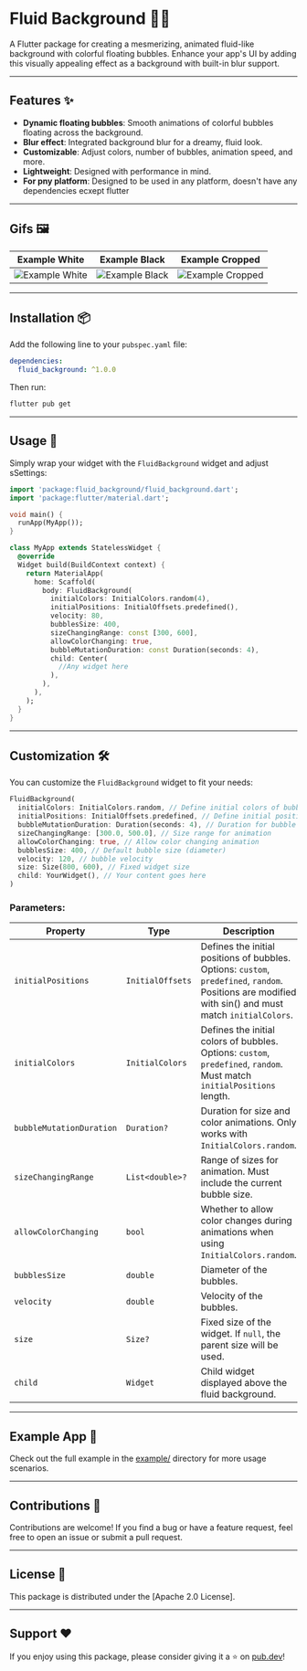 
# Fluid Background 🎨🌊

A Flutter package for creating a mesmerizing, animated fluid-like background with colorful floating bubbles. Enhance your app's UI by adding this visually appealing effect as a background with built-in blur support.

---

## Features ✨

- **Dynamic floating bubbles**: Smooth animations of colorful bubbles floating across the background.
- **Blur effect**: Integrated background blur for a dreamy, fluid look.
- **Customizable**: Adjust colors, number of bubbles, animation speed, and more.
- **Lightweight**: Designed with performance in mind.
- **For pny platform**: Designed to be used in any platform, doesn't have any dependencies ecxept flutter

---

## Gifs 🖼️

| Example White                           | Example Black                           | Example Cropped                           |
|-----------------------------------------|-----------------------------------------|-----------------------------------------|
| ![Example White](https://media3.giphy.com/media/v1.Y2lkPTc5MGI3NjExODFhN2IzYWN3M3MyMjNhZTBnemUwbXZ0Y3d1ZXppM3k2bDc4OHRlaSZlcD12MV9pbnRlcm5hbF9naWZfYnlfaWQmY3Q9Zw/iiNCNs2Hr9kArZsmdT/giphy.gif) | ![Example Black](https://media1.giphy.com/media/v1.Y2lkPTc5MGI3NjExaWFpODNleHN3MW1idTF4OHRvMTgycHBndTl2Y2gwdm05ZDdid3RreCZlcD12MV9pbnRlcm5hbF9naWZfYnlfaWQmY3Q9Zw/LU1xX7ygMrBnqrzQiz/giphy.gif) | ![Example Cropped](https://media0.giphy.com/media/v1.Y2lkPTc5MGI3NjExMGQyNjI1d3FpZWU5bTg1NWVsbHRrZnYybndkYXM1ZWN4eXQwcTYyOSZlcD12MV9pbnRlcm5hbF9naWZfYnlfaWQmY3Q9Zw/qrmGrjRNUXHZCwQOxH/giphy.gif) |

---

## Installation 📦

Add the following line to your `pubspec.yaml` file:

```yaml
dependencies:
  fluid_background: ^1.0.0
```

Then run:

```bash
flutter pub get
```

---

## Usage 🚀

Simply wrap your widget with the `FluidBackground` widget and adjust sSettings:

```dart
import 'package:fluid_background/fluid_background.dart';
import 'package:flutter/material.dart';

void main() {
  runApp(MyApp());
}

class MyApp extends StatelessWidget {
  @override
  Widget build(BuildContext context) {
    return MaterialApp(
      home: Scaffold(
        body: FluidBackground(
          initialColors: InitialColors.random(4),
          initialPositions: InitialOffsets.predefined(),
          velocity: 80,
          bubblesSize: 400,
          sizeChangingRange: const [300, 600],
          allowColorChanging: true,
          bubbleMutationDuration: const Duration(seconds: 4),
          child: Center(
            //Any widget here
          ),
        ),
      ),
    );
  }
}
```

---

## Customization 🛠

You can customize the `FluidBackground` widget to fit your needs:

```dart
FluidBackground(
  initialColors: InitialColors.random, // Define initial colors of bubbles
  initialPositions: InitialOffsets.predefined, // Define initial positions of bubbles
  bubbleMutationDuration: Duration(seconds: 4), // Duration for bubble mutation animations
  sizeChangingRange: [300.0, 500.0], // Size range for animation
  allowColorChanging: true, // Allow color changing animation
  bubblesSize: 400, // Default bubble size (diameter)
  velocity: 120, // bubble velocity
  size: Size(800, 600), // Fixed widget size
  child: YourWidget(), // Your content goes here
)
```

### Parameters:
| Property             | Type                | Description                                                                                                                                         | Default             |
|----------------------|---------------------|-----------------------------------------------------------------------------------------------------------------------------------------------------|---------------------|
| `initialPositions`   | `InitialOffsets`    | Defines the initial positions of bubbles. Options: `custom`, `predefined`, `random`. Positions are modified with sin() and must match `initialColors`. | `InitialOffsets.random` |
| `initialColors`      | `InitialColors`     | Defines the initial colors of bubbles. Options: `custom`, `predefined`, `random`. Must match `initialPositions` length.                                | `InitialColors.random`  |
| `bubbleMutationDuration` | `Duration?`       | Duration for size and color animations. Only works with `InitialColors.random`.                                                                     | `null`              |
| `sizeChangingRange`  | `List<double>?`     | Range of sizes for animation. Must include the current bubble size.                                                                                   | `null`              |
| `allowColorChanging` | `bool`              | Whether to allow color changes during animations when using `InitialColors.random`.                                                                 | `false`             |
| `bubblesSize`          | `double`            | Diameter of the bubbles.                                                                                                                              | `400`               |
| `velocity`           | `double`            | Velocity of the bubbles.                                                                                                                              | `120`               |
| `size`               | `Size?`             | Fixed size of the widget. If `null`, the parent size will be used.                                                                                  | `null`              |
| `child`              | `Widget`            | Child widget displayed above the fluid background.                                                                                                  | `null`              |

---

## Example App 📱

Check out the full example in the [example/](example/) directory for more usage scenarios.

---

## Contributions 🤝

Contributions are welcome! If you find a bug or have a feature request, feel free to open an issue or submit a pull request.

---

## License 📝

This package is distributed under the [Apache 2.0 License].

---

## Support ❤️

If you enjoy using this package, please consider giving it a ⭐ on [pub.dev](https://pub.dev/packages/fluid_background)!
